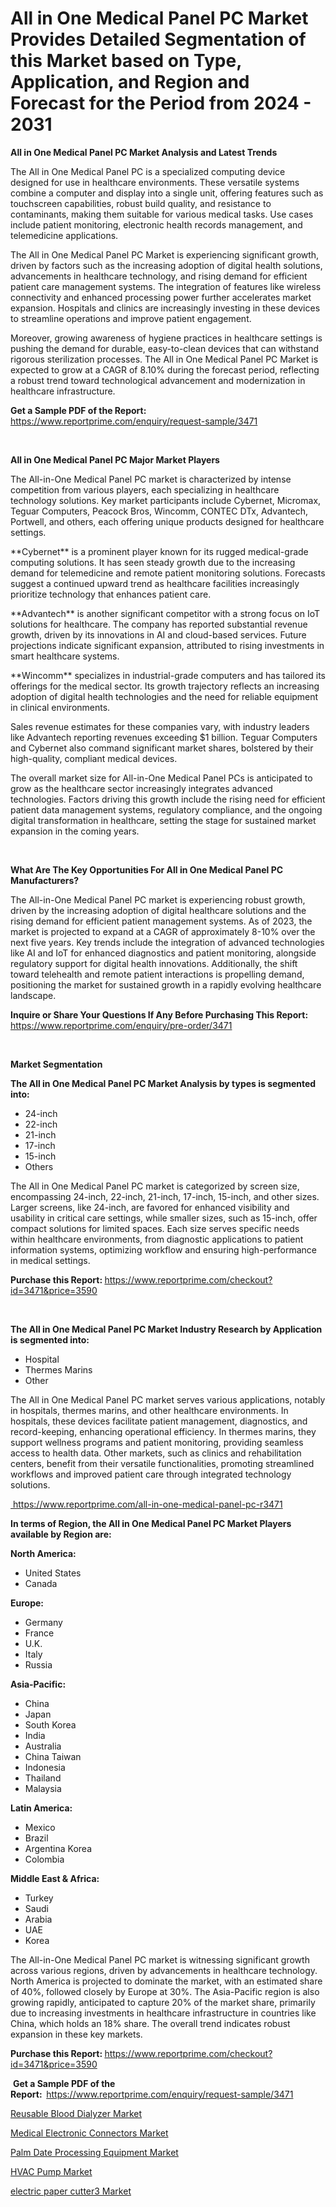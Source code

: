 <p><h1>All in One Medical Panel PC Market Provides Detailed Segmentation of this Market based on Type, Application, and Region and Forecast for the Period from 2024 - 2031</h1></p><p><strong>All in One Medical Panel PC Market Analysis and Latest Trends</strong></p>
<p><p>The All in One Medical Panel PC is a specialized computing device designed for use in healthcare environments. These versatile systems combine a computer and display into a single unit, offering features such as touchscreen capabilities, robust build quality, and resistance to contaminants, making them suitable for various medical tasks. Use cases include patient monitoring, electronic health records management, and telemedicine applications.</p><p>The All in One Medical Panel PC Market is experiencing significant growth, driven by factors such as the increasing adoption of digital health solutions, advancements in healthcare technology, and rising demand for efficient patient care management systems. The integration of features like wireless connectivity and enhanced processing power further accelerates market expansion. Hospitals and clinics are increasingly investing in these devices to streamline operations and improve patient engagement.</p><p>Moreover, growing awareness of hygiene practices in healthcare settings is pushing the demand for durable, easy-to-clean devices that can withstand rigorous sterilization processes. The All in One Medical Panel PC Market is expected to grow at a CAGR of 8.10% during the forecast period, reflecting a robust trend toward technological advancement and modernization in healthcare infrastructure.</p></p>
<p><strong>Get a Sample PDF of the Report:&nbsp;</strong> <a href="https://www.reportprime.com/enquiry/request-sample/3471">https://www.reportprime.com/enquiry/request-sample/3471</a></p>
<p>&nbsp;</p>
<p><strong>All in One Medical Panel PC Major Market Players</strong></p>
<p><p>The All-in-One Medical Panel PC market is characterized by intense competition from various players, each specializing in healthcare technology solutions. Key market participants include Cybernet, Micromax, Teguar Computers, Peacock Bros, Wincomm, CONTEC DTx, Advantech, Portwell, and others, each offering unique products designed for healthcare settings.</p><p>**Cybernet** is a prominent player known for its rugged medical-grade computing solutions. It has seen steady growth due to the increasing demand for telemedicine and remote patient monitoring solutions. Forecasts suggest a continued upward trend as healthcare facilities increasingly prioritize technology that enhances patient care.</p><p>**Advantech** is another significant competitor with a strong focus on IoT solutions for healthcare. The company has reported substantial revenue growth, driven by its innovations in AI and cloud-based services. Future projections indicate significant expansion, attributed to rising investments in smart healthcare systems.</p><p>**Wincomm** specializes in industrial-grade computers and has tailored its offerings for the medical sector. Its growth trajectory reflects an increasing adoption of digital health technologies and the need for reliable equipment in clinical environments.</p><p>Sales revenue estimates for these companies vary, with industry leaders like Advantech reporting revenues exceeding $1 billion. Teguar Computers and Cybernet also command significant market shares, bolstered by their high-quality, compliant medical devices.</p><p>The overall market size for All-in-One Medical Panel PCs is anticipated to grow as the healthcare sector increasingly integrates advanced technologies. Factors driving this growth include the rising need for efficient patient data management systems, regulatory compliance, and the ongoing digital transformation in healthcare, setting the stage for sustained market expansion in the coming years.</p></p>
<p>&nbsp;</p>
<p><strong>What Are The Key Opportunities For All in One Medical Panel PC Manufacturers?</strong></p>
<p><p>The All-in-One Medical Panel PC market is experiencing robust growth, driven by the increasing adoption of digital healthcare solutions and the rising demand for efficient patient management systems. As of 2023, the market is projected to expand at a CAGR of approximately 8-10% over the next five years. Key trends include the integration of advanced technologies like AI and IoT for enhanced diagnostics and patient monitoring, alongside regulatory support for digital health innovations. Additionally, the shift toward telehealth and remote patient interactions is propelling demand, positioning the market for sustained growth in a rapidly evolving healthcare landscape.</p></p>
<p><strong>Inquire or Share Your Questions If Any Before Purchasing This Report:</strong> <a href="https://www.reportprime.com/enquiry/pre-order/3471">https://www.reportprime.com/enquiry/pre-order/3471</a></p>
<p>&nbsp;</p>
<p><strong>Market Segmentation</strong></p>
<p><strong>The All in One Medical Panel PC Market Analysis by types is segmented into:</strong></p>
<p><ul><li>24-inch</li><li>22-inch</li><li>21-inch</li><li>17-inch</li><li>15-inch</li><li>Others</li></ul></p>
<p><p>The All in One Medical Panel PC market is categorized by screen size, encompassing 24-inch, 22-inch, 21-inch, 17-inch, 15-inch, and other sizes. Larger screens, like 24-inch, are favored for enhanced visibility and usability in critical care settings, while smaller sizes, such as 15-inch, offer compact solutions for limited spaces. Each size serves specific needs within healthcare environments, from diagnostic applications to patient information systems, optimizing workflow and ensuring high-performance in medical settings.</p></p>
<p><strong>Purchase this Report:&nbsp;</strong><a href="https://www.reportprime.com/checkout?id=3471&price=3590">https://www.reportprime.com/checkout?id=3471&price=3590</a></p>
<p>&nbsp;</p>
<p><strong>The All in One Medical Panel PC Market Industry Research by Application is segmented into:</strong></p>
<p><ul><li>Hospital</li><li>Thermes Marins</li><li>Other</li></ul></p>
<p><p>The All in One Medical Panel PC market serves various applications, notably in hospitals, thermes marins, and other healthcare environments. In hospitals, these devices facilitate patient management, diagnostics, and record-keeping, enhancing operational efficiency. In thermes marins, they support wellness programs and patient monitoring, providing seamless access to health data. Other markets, such as clinics and rehabilitation centers, benefit from their versatile functionalities, promoting streamlined workflows and improved patient care through integrated technology solutions.</p></p>
<p><a href="https://www.reportprime.com/all-in-one-medical-panel-pc-r3471">&nbsp;https://www.reportprime.com/all-in-one-medical-panel-pc-r3471</a></p>
<p><strong>In terms of Region, the All in One Medical Panel PC Market Players available by Region are:</strong></p>
<p>
    <p> <strong> North America: </strong>
        <ul>
            <li>United States</li>
            <li>Canada</li>
        </ul>
        </p> 
    <p> <strong> Europe: </strong>
        <ul>
            <li>Germany</li>
            <li>France</li>
            <li>U.K.</li>
            <li>Italy</li>
            <li>Russia</li>
        </ul>
        </p> 
    <p> <strong> Asia-Pacific: </strong>
        <ul>
            <li>China</li>
            <li>Japan</li>
            <li>South Korea</li>
            <li>India</li>
            <li>Australia</li>
            <li>China Taiwan</li>
            <li>Indonesia</li>
            <li>Thailand</li>
            <li>Malaysia</li>
        </ul>
        </p> 
    <p> <strong> Latin America: </strong>
        <ul>
            <li>Mexico</li>
            <li>Brazil</li>
            <li>Argentina Korea</li>
            <li>Colombia</li>
        </ul>
        </p> 
    <p> <strong> Middle East & Africa: </strong>
        <ul>
            <li>Turkey</li>
            <li>Saudi</li>
            <li>Arabia</li>
            <li>UAE</li>
            <li>Korea</li>
        </ul>
    </p>
    </p>
<p><p>The All-in-One Medical Panel PC market is witnessing significant growth across various regions, driven by advancements in healthcare technology. North America is projected to dominate the market, with an estimated share of 40%, followed closely by Europe at 30%. The Asia-Pacific region is also growing rapidly, anticipated to capture 20% of the market share, primarily due to increasing investments in healthcare infrastructure in countries like China, which holds an 18% share. The overall trend indicates robust expansion in these key markets.</p></p>
<p><strong>Purchase this Report: </strong><a href="https://www.reportprime.com/checkout?id=3471&price=3590">https://www.reportprime.com/checkout?id=3471&price=3590</a></p>
<p>&nbsp;<strong>Get a Sample PDF of the Report:&nbsp;&nbsp;</strong><a href="https://www.reportprime.com/enquiry/request-sample/3471">https://www.reportprime.com/enquiry/request-sample/3471</a></p>
<p><strong></strong></p>
<p><p><a href="https://issuu.com/reportprime-2/docs/reusable-blood-dialyzer-market-size_9870f3039b6f94">Reusable Blood Dialyzer Market</a></p><p><a href="https://github.com/AshikRahman991/Market-Research-Report-List-1/blob/main/medical-electronic-connectors-market.md">Medical Electronic Connectors Market</a></p><p><a href="https://www.linkedin.com/pulse/what-emerging-market-trends-palm-date-processing-equipment-jwhlc?trackingId=uGNTxvUVQf%2BaZRUH%2FB4GUQ%3D%3D">Palm Date Processing Equipment Market</a></p><p><a href="https://www.linkedin.com/pulse/hvac-pump-market-size-growing-cagr-69-report-covers-analysis-y77ic?trackingId=NZkbktxtS86L2em5rPbotQ%3D%3D">HVAC Pump Market</a></p><p><a href="https://github.com/napierswinnyfg/Market-Research-Report-List-1/blob/main/electric-paper-cutter3-market.md">electric paper cutter3 Market</a></p></p>